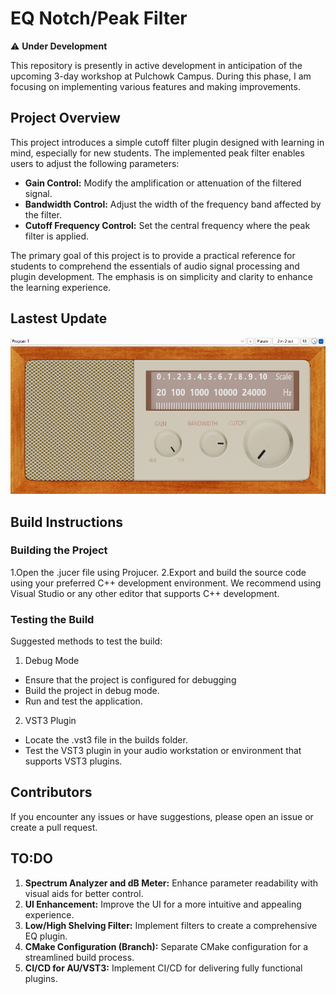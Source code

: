 ﻿# EQ Notch/Peak Filter

⚠️ **Under Development**

This repository is presently in active development in anticipation of the upcoming 3-day workshop at Pulchowk Campus. During this phase, I am focusing on implementing various features and making improvements.

## Project Overview

This project introduces a simple cutoff filter plugin designed with learning in mind, especially for new students. The implemented peak filter enables users to adjust the following parameters:

- **Gain Control:** Modify the amplification or attenuation of the filtered signal.
- **Bandwidth Control:** Adjust the width of the frequency band affected by the filter.
- **Cutoff Frequency Control:** Set the central frequency where the peak filter is applied.

The primary goal of this project is to provide a practical reference for students to comprehend the essentials of audio signal processing and plugin development. The emphasis is on simplicity and clarity to enhance the learning experience.

## Lastest Update
![under developement](/UI.png)

## Build Instructions

### Building the Project
 1.Open the .jucer file using Projucer.	
 2.Export and build the source code using your preferred C++ development environment. We recommend using Visual Studio or any other editor that supports C++ development.

### Testing the Build
Suggested methods to test the build:
 1. Debug Mode
 * Ensure that the project is configured for debugging
 * Build the project in debug mode.
 * Run and test the application.

 2. VST3 Plugin
 * Locate the .vst3 file in the builds folder.
 * Test the VST3 plugin in your audio workstation or environment that supports VST3 plugins.

## Contributors
If you encounter any issues or have suggestions, please open an issue or create a pull request.

## TO:DO

1. **Spectrum Analyzer and dB Meter:** Enhance parameter readability with visual aids for better control.
2. **UI Enhancement:** Improve the UI for a more intuitive and appealing experience.
3. **Low/High Shelving Filter:** Implement filters to create a comprehensive EQ plugin.
4. **CMake Configuration (Branch):** Separate CMake configuration for a streamlined build process.
5. **CI/CD for AU/VST3:** Implement CI/CD for delivering fully functional plugins.

